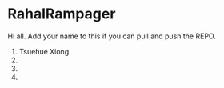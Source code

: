 RahalRampager
=============
Hi all. Add your name to this if you can pull and push the REPO.

1. Tsuehue Xiong
2. 
3. 
4. 
